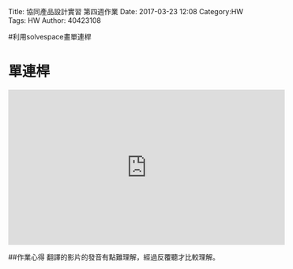 Title: 協同產品設計實習 第四週作業
Date: 2017-03-23 12:08
Category:HW
Tags: HW
Author: 40423108 



<!-- PELICAN_END_SUMMARY -->


#利用solvespace畫單連桿

# 單連桿

<iframe width="560" height="315" src="https://www.youtube.com/embed/myn0edK_wAY" frameborder="0" allowfullscreen></iframe>



##作業心得
翻譯的影片的發音有點難理解，經過反覆聽才比較理解。

